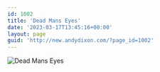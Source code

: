 ```yaml
---
id: 1002
title: 'Dead Mans Eyes'
date: '2023-03-17T13:45:16+00:00'
layout: page
guid: 'http://new.andydixon.com/?page_id=1002'
---
```


![Dead Mans Eyes](https://i0.wp.com/assets.g8x2.ldn.idrivee2-23.com/posters/Dead%20Mans%20Eyes%2001.jpg?w=1200&ssl=1 "Dead Mans Eyes")